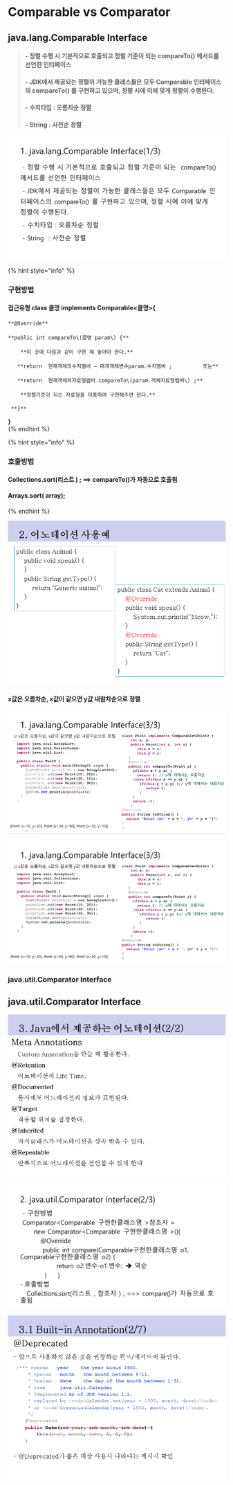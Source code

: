 # Comparable vs Comparator

## java.lang.Comparable Interface

> ####  - **정렬 수행 시 기본적으로 호출되고 정렬 기준이 되는  compareTo\(\) 메서드를 선언한 인터페이스**
>
> ####  - JDK에서 제공되는 정렬이 가능한 클래스들은 모두 Comparable 인터페이스의 compareTo\(\) 를 구현하고 있으며, 정렬 시에 이에 맞게 정렬이 수행된다.
>
> ####  - 수치타입 : 오름차순 정렬
>
> ####  - String  : 사전순 정렬

![](../.gitbook/assets/2%20%281%29.PNG)

{% hint style="info" %}
###  구현방법

####  접근유형 class  클명  implements Comparable&lt;클명&gt;{

    **@Override**

    **public int compareTo\(클명 param\) {**

        **이 곳에 다음과 같이 구현 해 놓아야 한다.**

       **return  현재객체의수치멤버 – 매개객체변수param.수치멤버 ;          또는**

       **return  현재객체의자료형멤버.compareTo\(param.객체자료형멤버\) ;**

        **정렬기준이 되는 자료형을 이용하여 구현해주면 된다.**

     **}**  

**}**   
{% endhint %}

{% hint style="info" %}
### 호출방법

#### Collections.sort\(리스트 \) ; ==&gt; compareTo\(\)가 자동으로 호출됨   

####  Arrays.sort\( array\);
{% endhint %}

![](../.gitbook/assets/3.PNG)

#### x값은 오름차순, x값이 같으면 y값 내람차순으로 정렬

![](../.gitbook/assets/3_3.png)

![](../.gitbook/assets/4%20%281%29.PNG)

### java.util.Comparator Interface

## java.util.Comparator Interface  

![](../.gitbook/assets/5.PNG)

![](../.gitbook/assets/6%20%281%29.PNG)

![](../.gitbook/assets/7.PNG)

>

